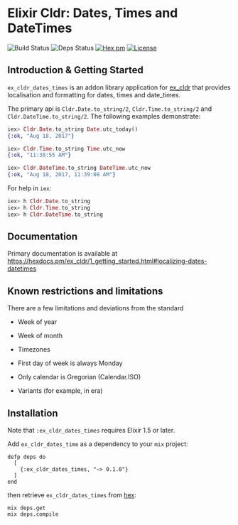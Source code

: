 # Elixir Cldr: Dates, Times and DateTimes
![Build Status](http://sweatbox.noexpectations.com.au:8080/buildStatus/icon?job=cldr_dates_times)
![Deps Status](https://beta.hexfaktor.org/badge/all/github/kipcole9/cldr_dates_times.svg)
[![Hex pm](http://img.shields.io/hexpm/v/ex_cldr_dates_times.svg?style=flat)](https://hex.pm/packages/ex_cldr_dates_times)
[![License](https://img.shields.io/badge/license-Apache%202-blue.svg)](https://github.com/kipcole9/cldr_dates_times/blob/master/LICENSE)


## Introduction & Getting Started

`ex_cldr_dates_times` is an addon library application for [ex_cldr](https://hex.pm/packages/ex_cldr) that provides localisation and formatting for dates, times and date_times.

The primary api is `Cldr.Date.to_string/2`, `Cldr.Time.to_string/2` and `Cldr.DateTime.to_string/2`.  The following examples demonstrate:

```elixir
iex> Cldr.Date.to_string Date.utc_today()
{:ok, "Aug 18, 2017"}

iex> Cldr.Time.to_string Time.utc_now
{:ok, "11:38:55 AM"}

iex> Cldr.DateTime.to_string DateTime.utc_now
{:ok, "Aug 18, 2017, 11:39:08 AM"}
```

For help in `iex`:

```elixir
iex> h Cldr.Date.to_string
iex> h Cldr.Time.to_string
iex> h Cldr.DateTime.to_string
```
## Documentation

Primary documentation is available at https://hexdocs.pm/ex_cldr/1_getting_started.html#localizing-dates-datetimes

## Known restrictions and limitations

There are a few limitations and deviations from the standard

* Week of year

* Week of month

* Timezones

* First day of week is always Monday

* Only calendar is Gregorian (Calendar.ISO)

* Variants (for example, in era)

## Installation

Note that `:ex_cldr_dates_times` requires Elixir 1.5 or later.

Add `ex_cldr_dates_time` as a dependency to your `mix` project:

    defp deps do
      [
        {:ex_cldr_dates_times, "~> 0.1.0"}
      ]
    end

then retrieve `ex_cldr_dates_times` from [hex](https://hex.pm/packages/ex_cldr_dates_times):

    mix deps.get
    mix deps.compile


